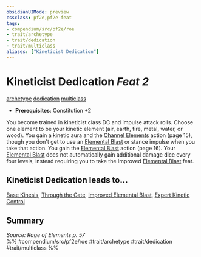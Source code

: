 ```yaml
---
obsidianUIMode: preview
cssclass: pf2e,pf2e-feat
tags:
- compendium/src/pf2e/roe
- trait/archetype
- trait/dedication
- trait/multiclass
aliases: ["Kineticist Dedication"]
---
```

# Kineticist Dedication  *Feat 2*  
[archetype](archetype.md "Archetype Feat Trait")  [dedication](dedication.md "Dedication Feat Trait")  [multiclass](multiclass.md "Multiclass Feat Trait")  

- **Prerequisites**: Constitution +2

You become trained in kineticist class DC and impulse attack rolls. Choose one element to be your kinetic element (air, earth, fire, metal, water, or wood). You gain a kinetic aura and the [Channel Elements](channel-elements-roe.md) action (page 15), though you don't get to use an [Elemental Blast](elemental-blast-roe.md) or stance impulse when you take that action. You gain the [Elemental Blast](elemental-blast-roe.md) action (page 16). Your [Elemental Blast](elemental-blast-roe.md) does not automatically gain additional damage dice every four levels, instead requiring you to take the Improved [Elemental Blast](elemental-blast-roe.md) feat.

## Kineticist Dedication leads to...

[Base Kinesis](Reference/Compendium/Feats/base-kinesis-roe.md), [Through the Gate](through-the-gate-roe.md), [Improved Elemental Blast](improved-elemental-blast-roe.md), [Expert Kinetic Control](expert-kinetic-control-roe.md)

## Summary

*Source: Rage of Elements p. 57*  
%% #compendium/src/pf2e/roe #trait/archetype #trait/dedication #trait/multiclass %%